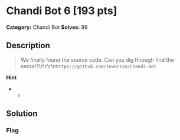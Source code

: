 # Chandi Bot 6 [193 pts]

**Category:** Chandi Bot
**Solves:** 99

## Description
>We finally found the source code. Can you dig through find the secret?\r\n\r\n`https://github.com/1nv8rzim/Chandi-Bot`

**Hint**
* -

## Solution

### Flag

